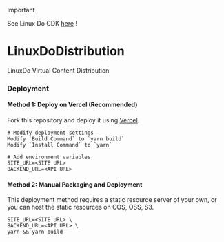 > [!IMPORTANT]
> See Linux Do CDK [here](https://github.com/linux-do/cdk) ! 

# LinuxDoDistribution
LinuxDo Virtual Content Distribution

### Deployment

#### Method 1: Deploy on Vercel (Recommended)

Fork this repository and deploy it using [Vercel](https://vercel.com).

```shell
# Modify deployment settings
Modify `Build Command` to `yarn build`   
Modify `Install Command` to `yarn`
```

```shell
# Add environment variables
SITE_URL=<SITE URL>
BACKEND_URL=<API URL>
```

#### Method 2: Manual Packaging and Deployment

This deployment method requires a static resource server of your own, or you can host the static resources on COS, OSS, S3.

```shell
SITE_URL=<SITE URL> \
BACKEND_URL=<API URL> \
yarn && yarn build
```
